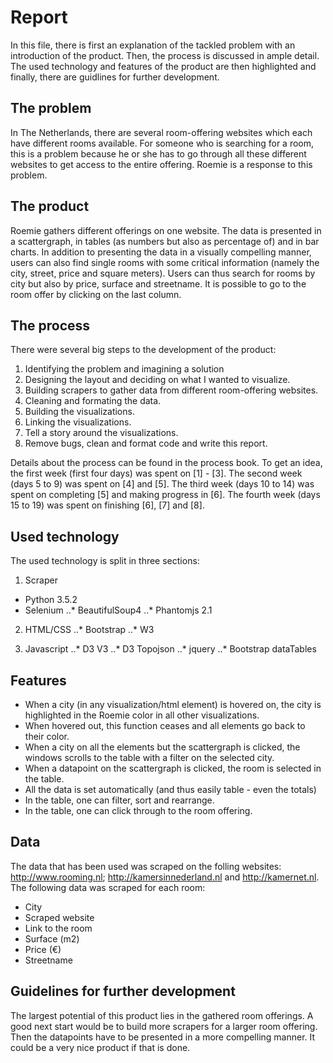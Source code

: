 # Report

In this file, there is first an explanation of the tackled problem with an introduction of the product. Then, the process is discussed in ample detail. The used technology and features of the product are then highlighted and finally, there are guidlines for further development. 

## The problem

In The Netherlands, there are several room-offering websites which each have different rooms available. For someone who is searching for a room, this is a problem because he or she has to go through all these different websites to get access to the entire offering. Roemie is a response to this problem. 

## The product

Roemie gathers different offerings on one website. The data is presented in a scattergraph, in tables (as numbers but also as percentage of) and in bar charts. In addition to presenting the data in a visually compelling manner, users can also find single rooms with some critical information (namely the city, street, price and square meters). Users can thus search for rooms by city but also by price, surface and streetname. It is possible to go to the room offer by clicking on the last column.

## The process

There were several big steps to the development of the product:
1. Identifying the problem and imagining a solution
2. Designing the layout and deciding on what I wanted to visualize. 
3. Building scrapers to gather data from different room-offering websites. 
4. Cleaning and formating the data.
5. Building the visualizations. 
6. Linking the visualizations.
7. Tell a story around the visualizations.
8. Remove bugs, clean and format code and write this report. 

Details about the process can be found in the process book. To get an idea, the first week (first four days) was spent on [1] - [3]. The second week (days 5 to 9) was spent on [4] and [5]. The third week (days 10 to 14) was spent on completing [5] and making progress in [6]. The fourth week (days 15 to 19) was spent on finishing [6], [7] and [8].

## Used technology

The used technology is split in three sections: 

1. Scraper
* Python 3.5.2
* Selenium 
..* BeautifulSoup4
..* Phantomjs 2.1
	
2. HTML/CSS
..* Bootstrap
..* W3
	
3. Javascript
..* D3 V3
..* D3 Topojson
..* jquery
..* Bootstrap dataTables
	
	
## Features

* When a city (in any visualization/html element) is hovered on, the city is highlighted in the Roemie color in all other visualizations. 
* When hovered out, this function ceases and all elements go back to their color. 
* When a city on all the elements but the scattergraph is clicked, the windows scrolls to the table with a filter on the selected city. 
* When a datapoint on the scattergraph is clicked, the room is selected in the table. 
* All the data is set automatically (and thus easily table - even the totals)
* In the table, one can filter, sort and rearrange. 
* In the table, one can click through to the room offering. 

## Data

The data that has been used was scraped on the folling websites: http://www.rooming.nl; http://kamersinnederland.nl and http://kamernet.nl. The following data was scraped for each room: 

* City
* Scraped website
* Link to the room
* Surface (m2)
* Price (€)
* Streetname

## Guidelines for further development

The largest potential of this product lies in the gathered room offerings. A good next start would be to build more scrapers for a larger room offering. Then the datapoints have to be presented in a more compelling manner. It could be a very nice product if that is done. 
